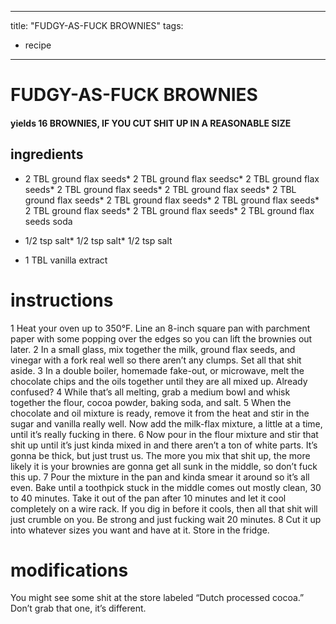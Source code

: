 

	
---
title: "FUDGY-AS-FUCK BROWNIES"
tags:
  - recipe
---
# FUDGY-AS-FUCK BROWNIES
#### yields 16 BROWNIES, IF YOU CUT SHIT UP IN A REASONABLE SIZE
## ingredients
* 2 TBL ground flax seeds* 2 TBL ground flax seedsc* 2 TBL ground flax seeds* 2 TBL ground flax seeds* 2 TBL ground flax seeds* 2 TBL ground flax seeds* 2 TBL ground flax seeds* 2 TBL ground flax seeds* 2 TBL ground flax seeds* 2 TBL ground flax seeds* 2 TBL ground flax seeds soda

* 1/2 tsp salt* 1/2 tsp salt* 1/2 tsp salt
* 1 TBL vanilla extract


# instructions
1 Heat your oven up to 350°F. Line an 8-inch square pan with parchment paper with some popping over the edges so you can lift the brownies out later.
2 In a small glass, mix together the milk, ground flax seeds, and vinegar with a fork real well so there aren’t any clumps. Set all that shit aside.
3 In a double boiler, homemade fake-out, or microwave, melt the chocolate chips and the oils together until they are all mixed up. Already confused?
4 While that’s all melting, grab a medium bowl and whisk together the flour, cocoa powder, baking soda, and salt.
5 When the chocolate and oil mixture is ready, remove it from the heat and stir in the sugar and vanilla really well. Now add the milk-flax mixture, a little at a time, until it’s really fucking in there.
6 Now pour in the flour mixture and stir that shit up until it’s just kinda mixed in and there aren’t a ton of white parts. It’s gonna be thick, but just trust us. The more you mix that shit up, the more likely it is your brownies are gonna get all sunk in the middle, so don’t fuck this up.
7 Pour the mixture in the pan and kinda smear it around so it’s all even. Bake until a toothpick stuck in the middle comes out mostly clean, 30 to 40 minutes. Take it out of the pan after 10 minutes and let it cool completely on a wire rack. If you dig in before it cools, then all that shit will just crumble on you. Be strong and just fucking wait 20 minutes.
8 Cut it up into whatever sizes you want and have at it. Store in the fridge.

# modifications

You might see some shit at the store labeled “Dutch processed cocoa.” Don’t grab that one, it’s different.
	
	

